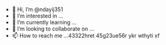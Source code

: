 - 👋 Hi, I’m @ndayij351
- 👀 I’m interested in ...
- 🌱 I’m currently learning ...
- 💞️ I’m looking to collaborate on ...
- 📫 How to reach me ...43322hret
45g23ue56r ykr wthyti xf
<!---
ndayij351/ndayij351 is a ✨ special ✨ repository because its `README.md` (this file) appears on your GitHub profile.
You can click the Preview link to take a look at your changes.
--->
